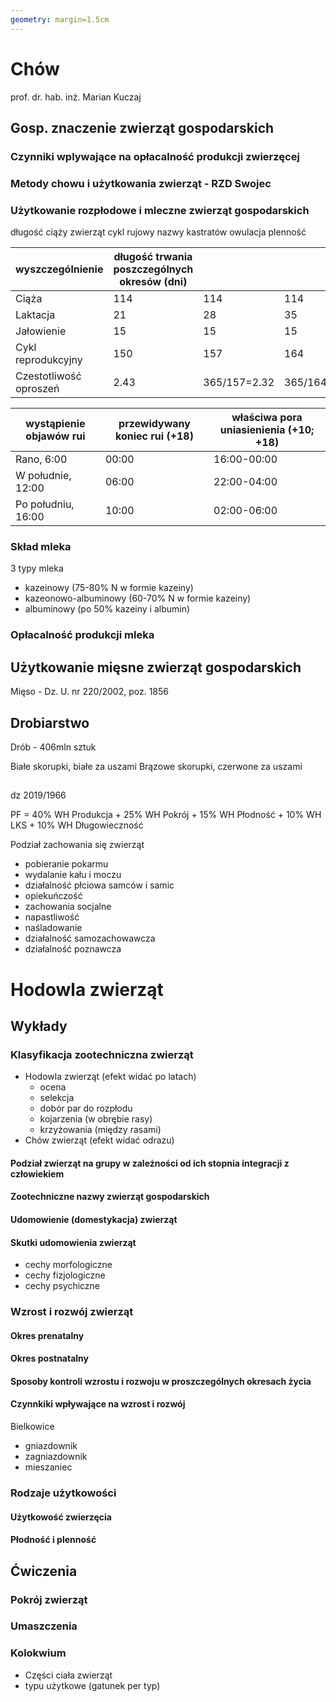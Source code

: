 ```yaml
---
geometry: margin=1.5cm
---
```


# Chów

prof. dr. hab. inż. Marian Kuczaj

## Gosp. znaczenie zwierząt gospodarskich

### Czynniki wplywające na opłacalność produkcji zwierzęcej

### Metody chowu i użytkowania zwierząt - RZD Swojec

### Użytkowanie rozpłodowe i mleczne zwierząt gospodarskich

długość ciąży zwierząt
cykl rujowy
nazwy kastratów
owulacja
plenność

| wyszczególnienie       | długość trwania poszczególnych okresów (dni) |              |              |              |              |              |
| ---------------------- | -------------------------------------------- | ------------ | ------------ | ------------ | ------------ | ------------ |
| Ciąża                  | 114                                          | 114          | 114          | 114          | 114          | 114          |
| Laktacja               | 21                                           | 28           | 35           | 42           | 49           | 56           |
| Jałowienie             | 15                                           | 15           | 15           | 15           | 15           | 15           |
| Cykl reprodukcyjny     | 150                                          | 157          | 164          | 171          | 178          | 185          |
| Czestotliwość oproszeń | 2.43                                         | 365/157=2.32 | 365/164=2.23 | 365/171=2.13 | 365/178=2.05 | 365/185=1.97 |

| wystąpienie objawów rui | przewidywany koniec rui (+18) | właściwa pora uniasienienia (+10; +18) |
| ----------------------- | ----------------------------- | -------------------------------------- |
| Rano, 6:00              | 00:00                         | 16:00-00:00                            |
| W południe, 12:00       | 06:00                         | 22:00-04:00                            |
| Po południu, 16:00      | 10:00                         | 02:00-06:00                            |

### Skład mleka

3 typy mleka
- kazeinowy (75-80% N w formie kazeiny)
- kazeonowo-albuminowy (60-70% N w formie kazeiny)
- albuminowy (po 50% kazeiny i albumin)

### Opłacalność produkcji mleka

## Użytkowanie mięsne zwierząt gospodarskich

Mięso - Dz. U. nr 220/2002, poz. 1856

## Drobiarstwo

Drób - 406mln sztuk

Białe skorupki, białe za uszami
Brązowe skorupki, czerwone za uszami

##

dz 2019/1966

PF = 40% WH Produkcja + 25% WH Pokrój + 15% WH Płodność + 10% WH LKS + 10% WH Długowieczność

Podział zachowania się zwierząt

- pobieranie pokarmu
- wydalanie kału i moczu
- działalność płciowa samców i samic
- opiekuńczość
- zachowania socjalne
- napastliwość
- naśladowanie
- działalność samozachowawcza
- działalność poznawcza

# Hodowla zwierząt

## Wykłady

### Klasyfikacja zootechniczna zwierząt

- Hodowla zwierząt (efekt widać po latach)
  - ocena
  - selekcja
  - dobór par do rozpłodu
  - kojarzenia (w obrębie rasy)
  - krzyżowania (między rasami)
- Chów zwierząt (efekt widać odrazu)

#### Podział zwierząt na grupy w zależności od ich stopnia integracji z człowiekiem

#### Zootechniczne nazwy zwierząt gospodarskich

#### Udomowienie (domestykacja) zwierząt

#### Skutki udomowienia zwierząt

- cechy morfologiczne
- cechy fizjologiczne
- cechy psychiczne

### Wzrost i rozwój zwierząt

#### Okres prenatalny

#### Okres postnatalny

#### Sposoby kontroli wzrostu i rozwoju w proszczególnych okresach życia

#### Czynnkiki wpływające na wzrost i rozwój

Bielkowice

- gniazdownik
- zagniazdownik
- mieszaniec

### Rodzaje użytkowości

#### Użytkowość zwierzęcia

#### Płodność i plenność

#### 

## Ćwiczenia

### Pokrój zwierząt

### Umaszczenia



### Kolokwium
- Części ciała zwierząt
- typu użytkowe (gatunek per typ)
